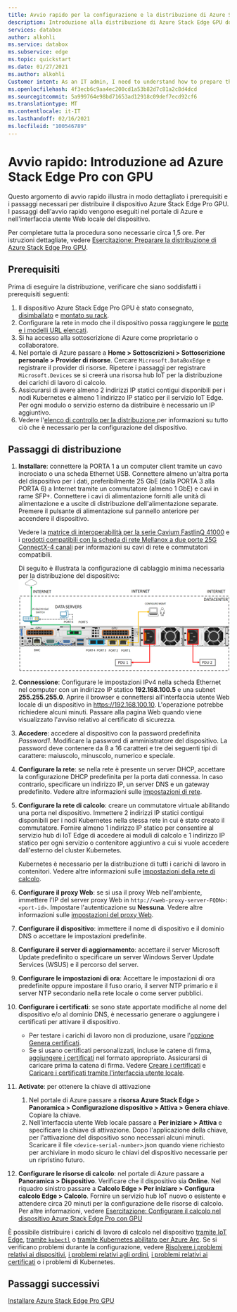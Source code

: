 ```yaml
---
title: Avvio rapido per la configurazione e la distribuzione di Azure Stack Edge GPU | Microsoft Docs
description: Introduzione alla distribuzione di Azure Stack Edge GPU dopo la ricezione del dispositivo.
services: databox
author: alkohli
ms.service: databox
ms.subservice: edge
ms.topic: quickstart
ms.date: 01/27/2021
ms.author: alkohli
Customer intent: As an IT admin, I need to understand how to prepare the portal to quickly deploy Azure Stack Edge so I can use it to transfer data to Azure.
ms.openlocfilehash: 4f3ecb6c9aa4ec200cd1a53b82d7c81a2c8d4dcd
ms.sourcegitcommit: 5a999764e98bd71653ad12918c09def7ecd92cf6
ms.translationtype: MT
ms.contentlocale: it-IT
ms.lasthandoff: 02/16/2021
ms.locfileid: "100546789"
---
```

# <a name="quickstart-get-started-with-azure-stack-edge-pro-with-gpu"></a>Avvio rapido: Introduzione ad Azure Stack Edge Pro con GPU 

Questo argomento di avvio rapido illustra in modo dettagliato i prerequisiti e i passaggi necessari per distribuire il dispositivo Azure Stack Edge Pro GPU. I passaggi dell'avvio rapido vengono eseguiti nel portale di Azure e nell'interfaccia utente Web locale del dispositivo. 

Per completare tutta la procedura sono necessarie circa 1,5 ore. Per istruzioni dettagliate, vedere [Esercitazione: Preparare la distribuzione di Azure Stack Edge Pro GPU](azure-stack-edge-gpu-deploy-prep.md#deployment-configuration-checklist). 


## <a name="prerequisites"></a>Prerequisiti

Prima di eseguire la distribuzione, verificare che siano soddisfatti i prerequisiti seguenti:

1. Il dispositivo Azure Stack Edge Pro GPU è stato consegnato, [disimballato](azure-stack-edge-gpu-deploy-install.md#unpack-the-device) e [montato su rack](azure-stack-edge-gpu-deploy-install.md#rack-the-device). 
1. Configurare la rete in modo che il dispositivo possa raggiungere le [porte e i modelli URL elencati](azure-stack-edge-gpu-system-requirements.md#networking-port-requirements). 
1. Si ha accesso alla sottoscrizione di Azure come proprietario o collaboratore.
1. Nel portale di Azure passare a **Home > Sottoscrizioni > Sottoscrizione personale > Provider di risorse**. Cercare `Microsoft.DataBoxEdge` e registrare il provider di risorse. Ripetere i passaggi per registrare `Microsoft.Devices` se si creerà una risorsa hub IoT per la distribuzione dei carichi di lavoro di calcolo.
1. Assicurarsi di avere almeno 2 indirizzi IP statici contigui disponibili per i nodi Kubernetes e almeno 1 indirizzo IP statico per il servizio IoT Edge. Per ogni modulo o servizio esterno da distribuire è necessario un IP aggiuntivo.
1. Vedere l'[elenco di controllo per la distribuzione ](azure-stack-edge-gpu-deploy-checklist.md) per informazioni su tutto ciò che è necessario per la configurazione del dispositivo. 


## <a name="deployment-steps"></a>Passaggi di distribuzione

1. **Installare**: connettere la PORTA 1 a un computer client tramite un cavo incrociato o una scheda Ethernet USB. Connettere almeno un'altra porta del dispositivo per i dati, preferibilmente 25 GbE (dalla PORTA 3 alla PORTA 6) a Internet tramite un commutatore (almeno 1 GbE) e cavi in rame SFP+. Connettere i cavi di alimentazione forniti alle unità di alimentazione e a uscite di distribuzione dell'alimentazione separate. Premere il pulsante di alimentazione sul pannello anteriore per accendere il dispositivo.  

    Vedere la [matrice di interoperabilità per la serie Cavium FastlinQ 41000](https://www.marvell.com/documents/xalflardzafh32cfvi0z/) e i [prodotti compatibili con la scheda di rete Mellanox a due porte 25G ConnectX-4 canali](https://docs.mellanox.com/display/ConnectX4LxFirmwarev14271016/Firmware+Compatible+Products) per informazioni su cavi di rete e commutatori compatibili.

    Di seguito è illustrata la configurazione di cablaggio minima necessaria per la distribuzione del dispositivo:  ![Pannello posteriore di un dispositivo cablato](./media/azure-stack-edge-gpu-quickstart/backplane-min-cabling-1.png)

2. **Connessione**: Configurare le impostazioni IPv4 nella scheda Ethernet nel computer con un indirizzo IP statico **192.168.100.5** e una subnet **255.255.255.0**. Aprire il browser e connettersi all'interfaccia utente Web locale di un dispositivo in https://192.168.100.10. L'operazione potrebbe richiedere alcuni minuti. Passare alla pagina Web quando viene visualizzato l'avviso relativo al certificato di sicurezza.

3. **Accedere**: accedere al dispositivo con la password predefinita *Password1*. Modificare la password di amministratore del dispositivo. La password deve contenere da 8 a 16 caratteri e tre dei seguenti tipi di carattere: maiuscolo, minuscolo, numerico e speciale.

4. **Configurare la rete**: se nella rete è presente un server DHCP, accettare la configurazione DHCP predefinita per la porta dati connessa. In caso contrario, specificare un indirizzo IP, un server DNS e un gateway predefinito. Vedere altre informazioni sulle [impostazioni di rete](azure-stack-edge-gpu-deploy-configure-network-compute-web-proxy.md#configure-network).

5. **Configurare la rete di calcolo**: creare un commutatore virtuale abilitando una porta nel dispositivo. Immettere 2 indirizzi IP statici contigui disponibili per i nodi Kubernetes nella stessa rete in cui è stato creato il commutatore. Fornire almeno 1 indirizzo IP statico per consentire al servizio hub di IoT Edge di accedere ai moduli di calcolo e 1 indirizzo IP statico per ogni servizio o contenitore aggiuntivo a cui si vuole accedere dall'esterno del cluster Kubernetes. 

    Kubernetes è necessario per la distribuzione di tutti i carichi di lavoro in contenitori. Vedere altre informazioni sulle [impostazioni della rete di calcolo](azure-stack-edge-gpu-deploy-configure-network-compute-web-proxy.md#enable-compute-network).

6. **Configurare il proxy Web**: se si usa il proxy Web nell'ambiente, immettere l'IP del server proxy Web in `http://<web-proxy-server-FQDN>:<port-id>`. Impostare l'autenticazione su **Nessuna**. Vedere altre informazioni sulle [impostazioni del proxy Web](azure-stack-edge-gpu-deploy-configure-network-compute-web-proxy.md#configure-web-proxy).

7. **Configurare il dispositivo**: immettere il nome di dispositivo e il dominio DNS o accettare le impostazioni predefinite. 

8. **Configurare il server di aggiornamento**: accettare il server Microsoft Update predefinito o specificare un server Windows Server Update Services (WSUS) e il percorso del server. 

9. **Configurare le impostazioni di ora**: Accettare le impostazioni di ora predefinite oppure impostare il fuso orario, il server NTP primario e il server NTP secondario nella rete locale o come server pubblici.

10. **Configurare i certificati**: se sono state apportate modifiche al nome del dispositivo e/o al dominio DNS, è necessario generare o aggiungere i certificati per attivare il dispositivo. 

    - Per testare i carichi di lavoro non di produzione, usare l'[opzione Genera certificati](azure-stack-edge-gpu-deploy-configure-certificates.md#generate-device-certificates). 
    - Se si usano certificati personalizzati, incluse le catene di firma, [aggiungere i certificati](azure-stack-edge-gpu-deploy-configure-certificates.md#bring-your-own-certificates) nel formato appropriato. Assicurarsi di caricare prima la catena di firma. Vedere [Creare i certificati](azure-stack-edge-gpu-create-certificates-tool.md) e [Caricare i certificati tramite l'interfaccia utente locale](azure-stack-edge-gpu-deploy-configure-certificates.md#bring-your-own-certificates).

11. **Activate**: per ottenere la chiave di attivazione 

    1. Nel portale di Azure passare a **risorsa Azure Stack Edge > Panoramica > Configurazione dispositivo > Attiva > Genera chiave**. Copiare la chiave. 
    1. Nell'interfaccia utente Web locale passare a **Per iniziare > Attiva** e specificare la chiave di attivazione. Dopo l'applicazione della chiave, per l'attivazione del dispositivo sono necessari alcuni minuti. Scaricare il file `<device-serial-number>`.json quando viene richiesto per archiviare in modo sicuro le chiavi del dispositivo necessarie per un ripristino futuro. 

12. **Configurare le risorse di calcolo**: nel portale di Azure passare a **Panoramica > Dispositivo**. Verificare che il dispositivo sia **Online**. Nel riquadro sinistro passare a **Calcolo Edge > Per iniziare > Configura calcolo Edge > Calcolo**. Fornire un servizio hub IoT nuovo o esistente e attendere circa 20 minuti per la configurazione delle risorse di calcolo. Per altre informazioni, vedere [Esercitazione: Configurare il calcolo nel dispositivo Azure Stack Edge Pro con GPU](azure-stack-edge-gpu-deploy-configure-compute.md)

È possibile distribuire i carichi di lavoro di calcolo nel dispositivo [tramite IoT Edge](azure-stack-edge-gpu-deploy-sample-module-marketplace.md), [tramite `kubectl`](azure-stack-edge-gpu-create-kubernetes-cluster.md) o [tramite Kubernetes abilitato per Azure Arc](azure-stack-edge-gpu-deploy-arc-kubernetes-cluster.md). Se si verificano problemi durante la configurazione, vedere [Risolvere i problemi relativi ai dispositivi](), [i problemi relativi agli ordini](azure-stack-edge-gpu-troubleshoot.md), [i problemi relativi ai certificati](azure-stack-edge-gpu-certificate-troubleshooting.md) o i problemi di Kubernetes. 

## <a name="next-steps"></a>Passaggi successivi

[Installare Azure Stack Edge Pro GPU](./azure-stack-edge-gpu-deploy-install.md)



